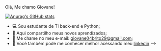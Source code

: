 Olá, Me chamo Giovane!

[![Anurag's GitHub stats](https://github-readme-stats.vercel.app/api?username=giovane04brito29)](https://github.com/giovane04brito29-hue/github-readme-stats)
- 💻 Sou estudante de TI back-end e Python;
- 🥇 Aqui compartilho meus novos aprendizados;
- 📱  Me chame no meu e-mail: giovane04brito29@gmail.com;
- 📝 Você também pode me conhecer melhor acessando meu [linkedin](https://www.linkedin.com/in/giovane-brito-a09222378/)
-->
